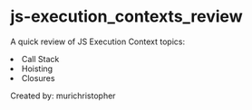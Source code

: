 # js-execution_contexts_review
A quick review of JS Execution Context topics:

<li>Call Stack</li>
<li>Hoisting</li>
<li>Closures</li>

Created by: murichristopher


